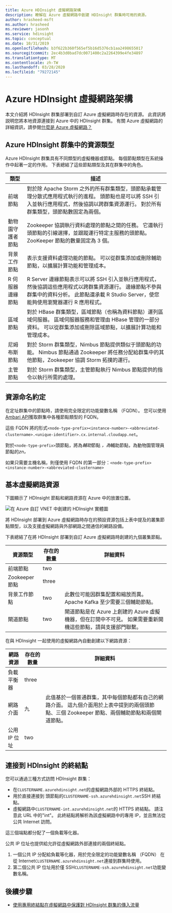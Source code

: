 ```yaml
---
title: Azure HDInsight 虛擬網路架構
description: 瞭解在 Azure 虛擬網路中創建 HDInsight 群集時可用的資源。
author: hrasheed-msft
ms.author: hrasheed
ms.reviewer: jasonh
ms.service: hdinsight
ms.topic: conceptual
ms.date: 10/31/2019
ms.openlocfilehash: b3f622b360f565ef5b16d5376cb1aa2498655017
ms.sourcegitcommit: 2ec4b3d0bad7dc0071400c2a2264399e4fe34897
ms.translationtype: MT
ms.contentlocale: zh-TW
ms.lasthandoff: 03/28/2020
ms.locfileid: "79272145"
---
```

# <a name="azure-hdinsight-virtual-network-architecture"></a>Azure HDInsight 虛擬網路架構

本文介紹將 HDInsight 群集部署到自訂 Azure 虛擬網路時存在的資源。 此資訊將説明您將本地資源連接到 Azure 中的 HDInsight 群集。 有關 Azure 虛擬網路的詳細資訊，請參閱[什麼是 Azure 虛擬網路？](../virtual-network/virtual-networks-overview.md)

## <a name="resource-types-in-azure-hdinsight-clusters"></a>Azure HDInsight 群集中的資源類型

Azure HDInsight 群集具有不同類型的虛擬機器或節點。 每個節點類型在系統操作中起著一定的作用。 下表總結了這些節點類型及其在群集中的角色。

| 類型 | 描述 |
| --- | --- |
| 前端節點 |  對於除 Apache Storm 之外的所有群集類型，頭節點承載管理分散式應用程式執行的進程。 頭節點也是可以將 SSH 引入並執行應用程式，然後協調以跨群集資源運行。 對於所有群集類型，頭節點數固定為兩個。 |
| 動物園守護者節點 | Zookeeper 協調執行資料處理的節點之間的任務。 它還執行頭節點的引線選擇，並跟蹤運行特定主服務的頭節點。 ZooKeeper 節點的數量固定為 3 個。 |
| 背景工作節點 | 表示支援資料處理功能的節點。 可以從群集添加或刪除輔助節點，以擴展計算功能和管理成本。 |
| R 伺服器邊緣節點 | R Server 邊緣節點表示可以將 SSH 引入並執行應用程式，然後協調這些應用程式以跨群集資源運行。 邊緣節點不參與群集中的資料分析。 此節點還承載 R Studio Server，使您能夠使用瀏覽器運行 R 應用程式。 |
| 區域節點 | 對於 HBase 群集類型，區域節點（也稱為資料節點）運列區域伺服器。 區域伺服器服務和管理由 HBase 管理的一部分資料。 可以從群集添加或刪除區域節點，以擴展計算功能和管理成本。|
| 尼姆布斯節點 | 對於 Storm 群集類型，Nimbus 節點提供類似于頭節點的功能。 Nimbus 節點通過 Zookeeper 將任務分配給群集中的其他節點，Zookeeper 協調 Storm 拓撲的運行。 |
| 主管節點 | 對於 Storm 群集類型，主管節點執行 Nimbus 節點提供的指令以執行所需的處理。 |

## <a name="resource-naming-conventions"></a>資源命名約定

在定址群集中的節點時，請使用完全限定的功能變數名稱 （FQDN）。 您可以使用[Ambari API](hdinsight-hadoop-manage-ambari-rest-api.md)獲取群集中各種節點類型的 FQDN。 

這些 FQDN 將的形式`<node-type-prefix><instance-number>-<abbreviated-clustername>.<unique-identifier>.cx.internal.cloudapp.net`。

對於`<node-type-prefix>`頭節點，將為*輔助*節點 *，為*輔助節點，為動物園管理員節點的*zn。*

如果只需要主機名稱，則僅使用 FQDN 的第一部分：`<node-type-prefix><instance-number>-<abbreviated-clustername>`

## <a name="basic-virtual-network-resources"></a>基本虛擬網路資源

下圖顯示了 HDInsight 節點和網路資源在 Azure 中的放置位置。

![在 Azure 自訂 VNET 中創建的 HDInsight 實體圖](./media/hdinsight-virtual-network-architecture/hdinsight-vnet-diagram.png)

將 HDInsight 部署到 Azure 虛擬網路時存在的預設資源包括上表中提及的叢集節點類型，以及支援虛擬網路與外部網路之間通信的網路設備。

下表總結了在將 HDInsight 部署到自訂 Azure 虛擬網路時創建的九個叢集節點。

| 資源類型 | 存在的數量 | 詳細資料 |
| --- | --- | --- |
|前端節點 | two |    |
|Zookeeper 節點 | three | |
|背景工作節點 | two | 此數位可能因群集配置和縮放而異。 Apache Kafka 至少需要三個輔助節點。  |
|閘道節點 | two | 閘道節點是在 Azure 上創建的 Azure 虛擬機器，但在訂閱中不可見。 如果需要重新開機這些節點，請與支援部門聯繫。 |

在與 HDInsight 一起使用的虛擬網路內自動創建以下網路資源：

| 網路資源 | 存在的數量 | 詳細資料 |
| --- | --- | --- |
|負載平衡器 | three | |
|網路介面 | 九 | 此值基於一個普通群集，其中每個節點都有自己的網路介面。 這九個介面用於上表中提到的兩個頭節點、三個 Zookeeper 節點、兩個輔助節點和兩個閘道節點。 |
|公用 IP 位址 | two |    |

## <a name="endpoints-for-connecting-to-hdinsight"></a>連接到 HDInsight 的終結點

您可以通過三種方式訪問 HDInsight 群集：

- 在`CLUSTERNAME.azurehdinsight.net`的虛擬網路外部的 HTTPS 終結點。
- 用於直接連接到 頭節點的`CLUSTERNAME-ssh.azurehdinsight.net`SSH 終結點。
- 虛擬網路中`CLUSTERNAME-int.azurehdinsight.net`的 HTTPS 終結點。 請注意此 URL 中的"int"。 此終結點將解析為該虛擬網路中的專用 IP，並且無法從公共 Internet 訪問。

這三個端點都分配了一個負載等化器。

公共 IP 位址也提供給允許從虛擬網路外部連接的兩個終結點。

1. 一個公共 IP 分配給負載等化器，用於完全限定的功能變數名稱 （FQDN） 在從 Internet`CLUSTERNAME.azurehdinsight.net`連接到群集時使用。
1. 第二個公共 IP 位址用於僅 SSH`CLUSTERNAME-ssh.azurehdinsight.net`功能變數名稱。

## <a name="next-steps"></a>後續步驟

- [使用專用終結點在虛擬網路中保護對 HDInsight 群集的傳入流量](https://azure.microsoft.com/blog/secure-incoming-traffic-to-hdinsight-clusters-in-a-vnet-with-private-endpoint/)
